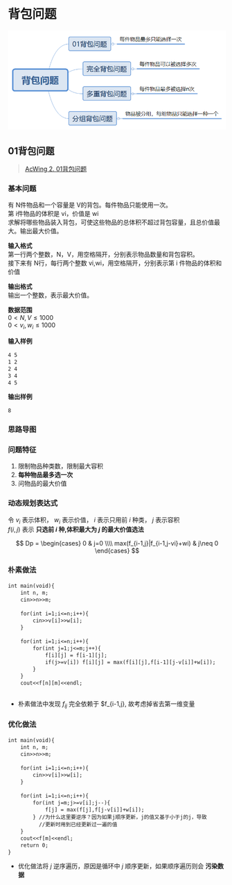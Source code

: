 # 背包问题

![背包问题](image/背包问题.png)

## 01背包问题
> [AcWing 2. 01背包问题](https://www.acwing.com/activity/content/problem/content/997/)
### 基本问题
有 N件物品和一个容量是 V的背包。每件物品只能使用一次。  
第 i件物品的体积是 vi，价值是 wi  
求解将哪些物品装入背包，可使这些物品的总体积不超过背包容量，且总价值最大。输出最大价值。

**输入格式**  
第一行两个整数，N，V，用空格隔开，分别表示物品数量和背包容积。  
接下来有 N行，每行两个整数 vi,wi，用空格隔开，分别表示第 i 件物品的体积和价值  

**输出格式**  
输出一个整数，表示最大价值。  

**数据范围**  
$0<N,V\leq1000$  
$0<v_i,w_i\leq1000$  

**输入样例**
```
4 5
1 2
2 4
3 4
4 5
```

**输出样例** 
```
8
```
### 思路导图


### 问题特征
1. 限制物品种类数，限制最大容积
2. **每种物品最多选一次**
3. 问物品的最大价值

### 动态规划表达式

令 $v_i$ 表示体积， $w_i$ 表示价值， $i$ 表示只用前 $i$ 种类， $j$ 表示容积  
$f(i,j)$ 表示 **只选前 $i$ 种,体积最大为 $j$ 的最大价值选法**

$$
Dp = 
\begin{cases}
0 & j=0 \\\\
max(f_{i-1,j}|f_{i-1,j-vi}+wi) & j\neq 0
\end{cases}
$$

### 朴素做法
```
int main(void){
    int n, m;
    cin>>n>>m;

    for(int i=1;i<=n;i++){
        cin>>v[i]>>w[i];
    }

    for(int i=1;i<=n;i++){
        for(int j=1;j<=m;j++){
            f[i][j] = f[i-1][j];
            if(j>=v[i]) f[i][j] = max(f[i][j],f[i-1][j-v[i]]+w[i]);
        }
    }
    cout<<f[n][m]<<endl;
   
```
* 朴素做法中发现 $f_{ij}$ 完全依赖于 $f_{i-1,j}, 故考虑掉省去第一维变量

### 优化做法
```
int main(void){
    int n, m;
    cin>>n>>m;

    for(int i=1;i<=n;i++){
        cin>>v[i]>>w[i];
    }

    for(int i=1;i<=n;i++){
        for(int j=m;j>=v[i];j--){
            f[j] = max(f[j],f[j-v[i]]+w[i]);
        } //为什么这里要逆序？因为如果j顺序更新，j的值又基于小于j的j，导致
          //更新时用到已经更新过一遍的值
    }
    cout<<f[m]<<endl;
    return 0;
}
```
* 优化做法将 $j$ 逆序遍历，原因是循环中 $j$ 顺序更新，如果顺序遍历则会 **污染数据**
















